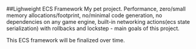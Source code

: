 ##Lighweight ECS Framework
My pet project. Performance, zero/small memory allocations/footprint, no/minimal code generation, no dependencies on any game engine, built-in networking actions(ecs state serialization) with rollbacks and lockstep - main goals of this project.

This ECS framework will be finalized over time.
